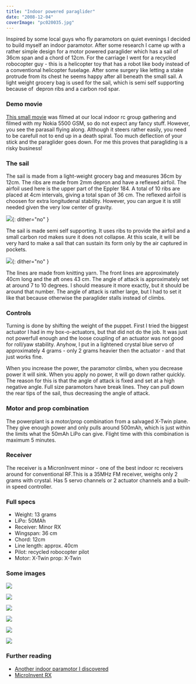 ```yaml
---
title: "Indoor powered paraglider"
date: "2008-12-04"
coverImage: "pc020035.jpg"
---
```


Inspired by some local guys who fly paramotors on quiet evenings I decided to build myself an indoor paramotor. After some research I came up with a rather simple design for a motor powered paraglider which has a sail of 36cm span and a chord of 12cm. For the carriage I went for a recycled robocopter guy - this is a helicopter toy that has a robot like body instead of a conventional helicopter fuselage. After some surgery like letting a stake protrude from its chest he seems happy after all beneath the small sail. A light weight grocery bag is used for the sail, which is semi self supporting because of  depron ribs and a carbon rod spar.

### Demo movie

[This small movie](https://vimeo.com/516676345) was filmed at our local indoor rc group gathering and filmed with my Nokia 5500 GSM, so do not expect any fancy stuff. However, you see the parasail flying along. Although it steers rather easily, you need to be carefull not to end up in a death spiral. Too much deflection of your stick and the paraglider goes down. For me this proves that paragliding is a risky business!

### The sail

The sail is made from a light-weight grocery bag and measures 36cm by 12cm. The ribs are made from 2mm depron and have a reflexed airfoil. The airfoil used here is the upper part of the Eppler 184. A total of 10 ribs are placed at 4cm intervals, giving a total span of 36 cm. The reflexed airfoil is choosen for extra longitudenal stability. However, you can argue it is still needed given the very low center of gravity.

![](images/e184.gif){: dither="no" }

The sail is made semi self supporting. It uses ribs to provide the airfoil and a small carbon rod makes sure it does not collapse. At this scale, it will be very hard to make a sail that can sustain its form only by the air captured in pockets.

![](images/e184.png){: dither="no" }

The lines are made from knitting yarn. The front lines are approximately 40cm long and the aft ones 43 cm. The angle of attack is approximately set at around 7 to 10 degrees. I should measure it more exactly, but it should be around that number. The angle of attack is rather large, but I had to set it like that because otherwise the paraglider stalls instead of climbs.

### Controls

Turning is done by shifting the weight of the puppet. First I tried the biggest actuator I had in my box-o-actuators, but that did not do the job. It was just not powerfull enough and the loose coupling of an actuator was not good for roll/yaw stability. Anyhow, I put in a lightened crystal blue servo of approximately 4 grams - only 2 grams heavier then the actuator - and that just works fine.

When you increase the power, the paramotor climbs, when you decrease power it will sink. When you apply no power, it will go down rather quickly. The reason for this is that the angle of attack is fixed and set at a high negative angle. Full size paramotors have break lines. They can pull down the rear tips of the sail, thus decreasing the angle of attack.

### Motor and prop combination

The powerplant is a motor/prop combination from a salvaged X-Twin plane. They give enough power and only pulls around 500mAh, which is just within the limits what the 50mAh LiPo can give. Flight time with this combination is maximum 5 minutes.

### Receiver

The receiver is a MicronInvent minor - one of the best indoor rc receivers around for conventional RF.This is a 35MHz FM receiver, weighs only 2 grams with crystal. Has 5 servo channels or 2 actuator channels and a built-in speed controller.

### Full specs

  * Weight: 13 grams
  * LiPo: 50MAh
  * Receiver: Minor RX
  * Wingspan: 36
    cm
  * Chord: 12cm
  * Line length: approx. 40cm
  * Pilot: recycled robocopter pilot
  * Motor: X-Twin prop: X-Twin

### Some images

![](images/pc020035.jpg)

![](images/pc020036.jpg)

![](images/pc020040.jpg)

![](images/pc020041.jpg)

![](images/pc020045.jpg)

![](images/pc030046.jpg)

### Further reading

- [Another indoor paramotor I discovered](http://www.rcgroups.com/forums/showthread.php?t=763749 "Another indoor paramotor")
- [MicroInvent RX](http://www.microinvent.com/mambo/index.php)
